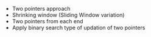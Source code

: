 - Two pointers approach
- Shrinking window (Sliding Window variation)
- Two pointers from each end
- Apply binary search type of updation of two pointers
​
​